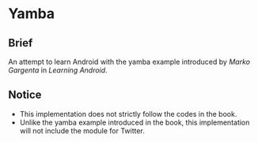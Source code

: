 # Yamba

## Brief
An attempt to learn Android with the yamba example introduced by *Marko Gargenta* in *Learning Android*. 

## Notice
* This implementation does not strictly follow the codes in the book. 
* Unlike the yamba example introduced in the book, this implementation will not include the module for Twitter. 
